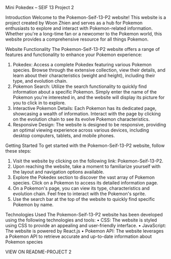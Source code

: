 Mini Pokedex – SEIF 13 Project 2

Introduction
Welcome to the Pokemon-Seif-13-P2 website! This website is a project created by Woon Zhien and serves as a hub for Pokemon enthusiasts to explore and interact with Pokemon-related information. Whether you're a long-time fan or a newcomer to the Pokemon world, this website provides a comprehensive resource for all things Pokemon.

Website Functionality
The Pokemon-Seif-13-P2 website offers a range of features and functionality to enhance your Pokemon experience:
1.	Pokedex: Access a complete Pokedex featuring various Pokemon species. Browse through the extensive collection, view their details, and learn about their characteristics (weight and height), including their type, and evolution chain.
2.	Pokemon Search: Utilize the search functionality to quickly find information about a specific Pokemon. Simply enter the name of the Pokemon you're interested in, and the website will display its picture for you to click in to explore.
3.	Interactive Pokemon Details: Each Pokemon has its dedicated page, showcasing a wealth of information. Interact with the page by clicking on the evolution chain to see its evolve Pokemon characteristics. 
4.	Responsive Design: The website is designed to be responsive, providing an optimal viewing experience across various devices, including desktop computers, tablets, and mobile phones.

Getting Started
To get started with the Pokemon-Seif-13-P2 website, follow these steps:
1.	Visit the website by clicking on the following link: Pokemon-Seif-13-P2.
2.	Upon reaching the website, take a moment to familiarize yourself with the layout and navigation options available.
3.	Explore the Pokedex section to discover the vast array of Pokemon species. Click on a Pokemon to access its detailed information page.
4.	On a Pokemon's page, you can view its type, characteristics and evolution chain. Feel free to interact with the Pokemon's sprite.
5.	Use the search bar at the top of the website to quickly find specific Pokemon by name.

Technologies Used
The Pokemon-Seif-13-P2 website has been developed using the following technologies and tools:
•	CSS: The website is styled using CSS to provide an appealing and user-friendly interface.
•	JavaScript: The website is powered by React.js
•	Pokemon API: The website leverages a Pokemon API to retrieve accurate and up-to-date information about Pokemon species

VIEW ON README-PROJECT 2 
